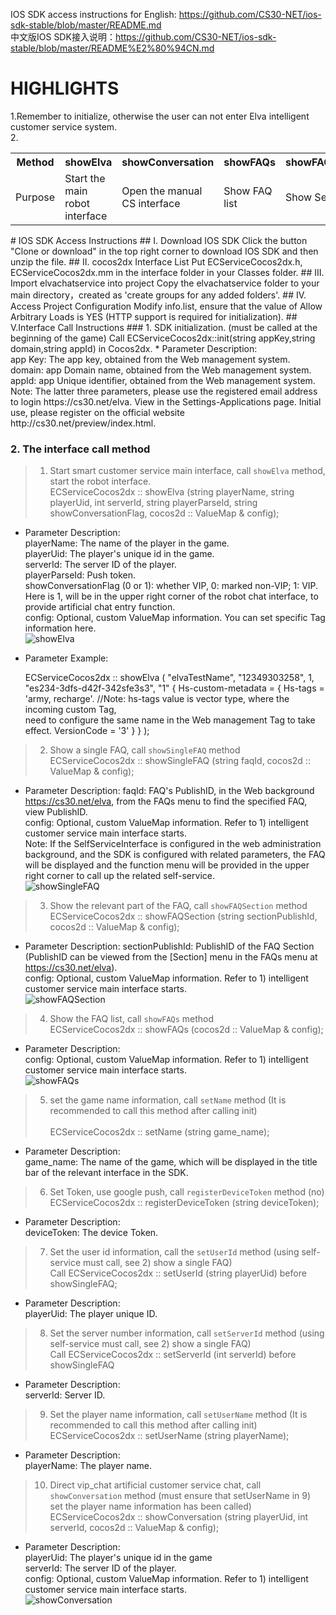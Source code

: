 IOS SDK access instructions for English: https://github.com/CS30-NET/ios-sdk-stable/blob/master/README.md <br />
中文版IOS SDK接入说明：https://github.com/CS30-NET/ios-sdk-stable/blob/master/README%E2%80%94CN.md
# HIGHLIGHTS<br />
1.Remember to initialize, otherwise the user can not enter Elva intelligent customer service system.<br />
2.<div>
    <table border="0">
      <tr>
        <th>Method</th>
        <th>showElva</th>
        <th>showConversation</th>
        <th>showFAQs</th>
        <th>showFAQSection</th>
        <th>showSingleFAQ</th>
      </tr>
      <tr>
        <td>Purpose</td>
        <td>Start the main robot interface</td>
        <td>Open the manual CS interface</td>
        <td>Show FAQ list</td>
        <td>Show Section</td>
        <td>Show a single FAQ</td>
      </tr>
    </table>
</div>
# IOS SDK Access Instructions
## Ⅰ. Download IOS SDK
Click the button "Clone or download" in the top right corner to download IOS SDK and then unzip the file.
## Ⅱ. cocos2dx Interface List
Put ECServiceCocos2dx.h, ECServiceCocos2dx.mm in the interface folder in your Classes folder.
## Ⅲ. Import elvachatservice into project
Copy the elvachatservice folder to your main directory，created as 'create groups for any added folders'.
## Ⅳ. Access Project Configuration
Modify info.list, ensure that the value of Allow Arbitrary Loads is YES (HTTP support is required for initialization).
## Ⅴ.Interface Call Instructions
### 1. SDK initialization. (must be called at the beginning of the game)
Call ECServiceCocos2dx::init(string appKey,string domain,string appId) in Cocos2dx.
* Parameter Description:<br />
app Key: The app key, obtained from the Web management system.<br />
domain: app Domain name, obtained from the Web management system.<br />
appId: app Unique identifier, obtained from the Web management system.<br />
Note: The latter three parameters, please use the registered email address to login https://cs30.net/elva. View in the Settings-Applications page. Initial use, please register on the official website http://cs30.net/preview/index.html.

### 2. The interface call method
> 
> 1) Start smart customer service main interface, call `showElva` method, start the robot interface.<br />
ECServiceCocos2dx :: showElva (string playerName, string playerUid, int serverId, string playerParseId, string showConversationFlag, cocos2d :: ValueMap & config);
* Parameter Description:<br />
playerName: The name of the player in the game.<br />
playerUid: The player's unique id in the game.<br />
serverId: The server ID of the player.<br />
playerParseId: Push token.<br />
showConversationFlag (0 or 1): whether VIP, 0: marked non-VIP; 1: VIP. Here is 1, will be in the upper right corner of the robot chat interface, to provide artificial chat entry function.<br />
config: Optional, custom ValueMap information. You can set specific Tag information here.<br />
![showElva](https://github.com/CS30-NET/Pictures/blob/master/showElva-EN-IOS.jpg "showElva")
* Parameter Example:    

    ECServiceCocos2dx :: showElva ( "elvaTestName", "12349303258", 1, "es234-3dfs-d42f-342sfe3s3", "1"
     {
       Hs-custom-metadata = {
       Hs-tags = 'army, recharge'. //Note: hs-tags value is vector type, where the incoming custom Tag,   
       need to configure the same name in the Web management Tag to take effect.
       VersionCode = '3'
       }
      }
    );
> 
> 2) Show a single FAQ, call `showSingleFAQ` method<br />
ECServiceCocos2dx :: showSingleFAQ (string faqId, cocos2d :: ValueMap & config);
* Parameter Description:
faqId: FAQ's PublishID, in the Web background https://cs30.net/elva, from the FAQs menu to find the specified FAQ, view PublishID.<br />
config: Optional, custom ValueMap information. Refer to 1) intelligent customer service main interface starts.<br />
Note: If the SelfServiceInterface is configured in the web administration background, and the SDK is configured with related parameters, the FAQ will be displayed and the function menu will be provided in the upper right corner to call up the related self-service.<br />
![showSingleFAQ](https://github.com/CS30-NET/Pictures/blob/master/showSingleFAQ-EN-IOS.jpg "showSingleFAQ")
> 
> 3) Show the relevant part of the FAQ, call `showFAQSection` method<br />
ECServiceCocos2dx :: showFAQSection (string sectionPublishId, cocos2d :: ValueMap & config);
* Parameter Description:
sectionPublishId: PublishID of the FAQ Section (PublishID can be viewed from the [Section] menu in the FAQs menu at https://cs30.net/elva).<br />
config: Optional, custom ValueMap information. Refer to 1) intelligent customer service main interface starts.<br />
![showFAQSection](https://github.com/CS30-NET/Pictures/blob/master/showFAQSection-EN-IOS.jpg "showFAQSection")
> 
> 4) Show the FAQ list, call `showFAQs` method<br />
ECServiceCocos2dx :: showFAQs (cocos2d :: ValueMap & config);
* Parameter Description:<br />
config: Optional, custom ValueMap information. Refer to 1) intelligent customer service main interface starts.<br />
![showFAQs](https://github.com/CS30-NET/Pictures/blob/master/showFAQs-EN-IOS.jpg "showFAQs")
> 
> 5) set the game name information, call `setName` method (It is recommended to call this method after calling init)<br />   
ECServiceCocos2dx :: setName (string game_name);
* Parameter Description:<br />
game_name: The name of the game, which will be displayed in the title bar of the relevant interface in the SDK.
> 
> 6) Set Token, use google push, call `registerDeviceToken` method (no)<br />
ECServiceCocos2dx :: registerDeviceToken (string deviceToken);
* Parameter Description:<br />
deviceToken: The device Token.
> 
> 7) Set the user id information, call the `setUserId` method (using self-service must call, see 2) show a single FAQ)<br />
Call ECServiceCocos2dx :: setUserId (string playerUid) before showSingleFAQ;
* Parameter Description:<br />
playerUid: The player unique ID.
> 
> 8) Set the server number information, call `setServerId` method (using self-service must call, see 2) show a single FAQ)<br />
Call ECServiceCocos2dx :: setServerId (int serverId) before showSingleFAQ
* Parameter Description:<br />
serverId: Server ID.
> 
> 9) Set the player name information, call `setUserName` method (It is recommended to call this method after calling init)<br />
ECServiceCocos2dx :: setUserName (string playerName);
* Parameter Description:<br />
playerName: The player name.
> 
> 10) Direct vip_chat artificial customer service chat, call `showConversation` method (must ensure that setUserName in 9) set the player name information has been called)<br />
ECServiceCocos2dx :: showConversation (string playerUid, int serverId, cocos2d :: ValueMap & config);
* Parameter Description:<br />
playerUid: The player's unique id in the game<br />
serverId: The server ID of the player.<br />
config: Optional, custom ValueMap information. Refer to 1) intelligent customer service main interface starts.<br />
![showConversation](https://github.com/CS30-NET/Pictures/blob/master/showConversation-EN-IOS.png "showConversation")
